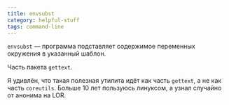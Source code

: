```yaml
---
title: envsubst
category: helpful-stuff
tags: command-line
---
```


`envsubst` — программа подставляет содержимое переменных окружения в указанный шаблон.

Часть пакета `gettext`.

Я удивлён, что такая полезная утилита идёт как часть `gettext`, а не как часть `coreutils`. Больше 10 лет пользуюсь линуксом, а узнал случайно от анонима на LOR.
